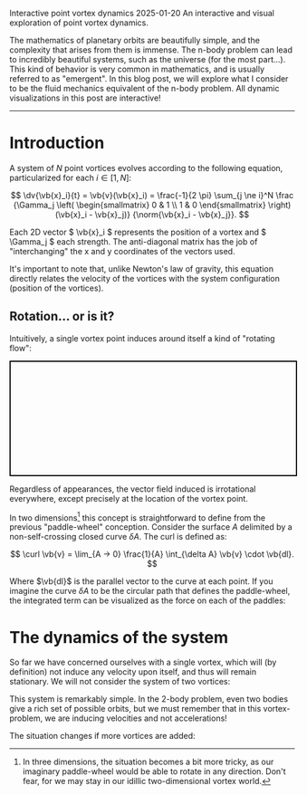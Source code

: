Interactive point vortex dynamics
2025-01-20
An interactive and visual exploration of point vortex dynamics.

The mathematics of planetary orbits are beautifully simple, and the complexity that arises from 
them is immense. The n-body problem can lead to incredibly beautiful systems, such as the 
universe (for the most part...). This kind of behavior is very common in mathematics, and is usually
referred to as "emergent". In this blog post, we will explore what I consider to be the fluid 
mechanics equivalent of the n-body problem. All dynamic visualizations in this post are interactive! 

---

# Introduction

A system of $N$ point vortices evolves according to the following equation, particularized for each 
$i \in [1, N]$:

$$
	\dv{\vb{x}_i}{t} = \vb{v}(\vb{x}_i) = 
		\frac{-1}{2 \pi} 
		\sum_{j \ne i}^N 
		\frac
			{\Gamma_j \left( \begin{smallmatrix}
				0 & 1 \\ 
				1 & 0
			\end{smallmatrix} \right) (\vb{x}_i - \vb{x}_j)}
			{\norm{\vb{x}_i - \vb{x}_j}}.
$$

Each 2D vector $ \vb{x}_i $ represents the position of a vortex and $ \Gamma_j $ each strength. 
The anti-diagonal matrix has the job of "interchanging" the x and y coordinates of the vectors used.

It's important to note that, unlike Newton's law of gravity, this equation directly relates 
the velocity of the vortices with the system configuration (position of the vortices). 

## Rotation... or is it?

Intuitively, a single vortex point induces around itself a kind of "rotating flow":

<div id="vis1" style="width:100%; height:200px; border:2px solid #000000"></div>
<script id="csviz1tick">

</script>

Regardless of appearances,
the vector field induced is irrotational everywhere, except precisely at the location of the 
vortex point.

In two dimensions[^1] this concept is straightforward to define from the previous "paddle-wheel" 
conception. Consider the surface $A$ delimited by a non-self-crossing closed curve $\delta A$. The 
curl is defined as:

$$
	\curl \vb{v} = \lim_{A -> 0} \frac{1}{A} \int_{\delta A} \vb{v} \cdot \vb{dl}.
$$

[^1]: In three dimensions, the situation becomes a bit more tricky, as our imaginary paddle-wheel would be able to rotate in any direction. Don't fear, for we may stay in our idillic two-dimensional vortex world.

Where $\vb{dl}$ is the parallel vector to the curve at each point. If you imagine the 
curve $\delta A$ to be the circular path that defines the paddle-wheel, the integrated 
term can be visualized as the force on each of the paddles:



# The dynamics of the system

So far we have concerned ourselves with a single vortex, which will (by definition) not 
induce any velocity upon itself, and thus will remain stationary. We will not consider the 
system of two vortices:

This system is remarkably simple. In the 2-body problem, even two bodies give a rich set of 
possible orbits, but we must remember that in this vortex-problem, we are inducing velocities 
and not accelerations!

The situation changes if more vortices are added:
